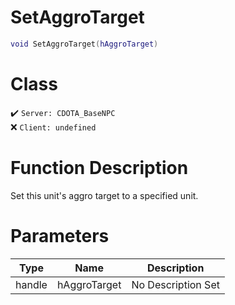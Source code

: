 # SetAggroTarget
```lua
void SetAggroTarget(hAggroTarget)
```
# Class
✔️ `Server: CDOTA_BaseNPC`  
❌ `Client: undefined`  

# Function Description
Set this unit's aggro target to a specified unit.
# Parameters
Type|Name|Description
--|--|--
handle|hAggroTarget|No Description Set
